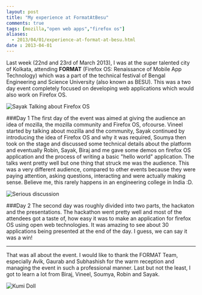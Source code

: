 ```yaml
---
layout: post
title: "My experience at FormatAtBesu"
comments: true
tags: [mozilla,"open web apps","firefox os"]
aliases:
  - 2013/04/01/experience-at-format-at-besu.html
date : 2013-04-01
---
```


Last week (22nd and 23rd of March 2013), I was at the super talented city of Kolkata, attending **FORMAT** (Firefox OS: Renaissance of Mobile App Technology) which was a part of the technical festival of Bengal Engineering and Science University (also known as BESU). This was a two day event completely focused on developing web applications which would also work on Firefox OS.

![Sayak Talking about Firefox OS](https://img689.imageshack.us/img689/8202/format3.jpg)

###Day 1 
The first day of the event was aimed at giving the audience an idea of mozilla, the mozilla community and Firefox OS, ofcourse. Vineel started by talking about mozilla and the community, Sayak continued by introducing the idea of Firefox OS and why it was required, Soumya then took on the stage and discussed some technical details about the platform and eventually Robin, Sayak, Biraj and me gave some demos on firefox OS application and the process of writing a basic "hello world" application. The talks went pretty well but one thing that struck me was the audience. This was a very different audience, compared to other events because they were paying attention, asking questions, interacting and were actually making sense. Believe me, this rarely happens in an engineering college in India :D. 

![Serious discussion](https://img407.imageshack.us/img407/2742/format2.jpg)

###Day 2
The second day was roughly divided into two parts, the hackaton and the presentations. The hackathon went pretty well and most of the attendees got a taste of, how easy it was to make an application for firefox OS using open web technologies. It was amazing to see about 30 applications being presented at the end of the day. I guess, we can say it was a win!

---

That was all about the event. I would like to thank the FORMAT Team, especially Avik, Gaurab and Subhashish for the warm reception and managing the event in such a professional manner. Last but not the least, I got to learn a lot from Biraj, Vineel, Soumya, Robin and Sayak.

![Kumi Doll](https://img248.imageshack.us/img248/4129/format4.jpg)

